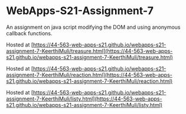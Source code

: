 # WebApps-S21-Assignment-7
An assignment on java script modifying the DOM and using anonymous callback functions.


Hosted at [https://44-563-web-apps-s21.github.io/webapps-s21-assignment-7-KeerthiMuli/treasure.html](https://44-563-web-apps-s21.github.io/webapps-s21-assignment-7-KeerthiMuli/treasure.html)

Hosted at [https://44-563-web-apps-s21.github.io/webapps-s21-assignment-7-KeerthiMuli/reaction.html](https://44-563-web-apps-s21.github.io/webapps-s21-assignment-7-KeerthiMuli/reaction.html)

Hosted at [https://44-563-web-apps-s21.github.io/webapps-s21-assignment-7-KeerthiMuli/listy.html](https://44-563-web-apps-s21.github.io/webapps-s21-assignment-7-KeerthiMuli/listy.html)
